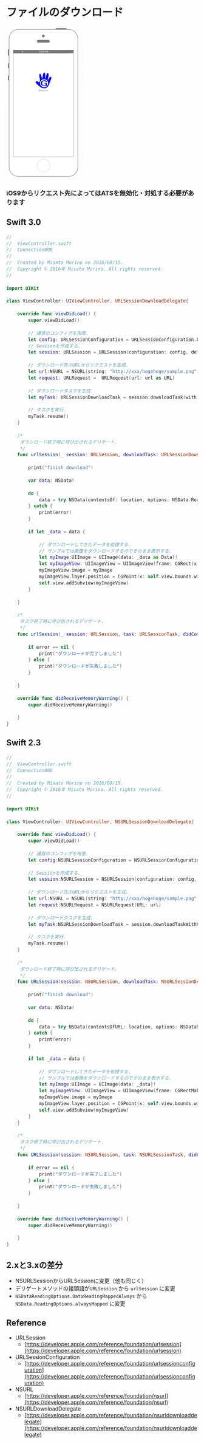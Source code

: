 # ファイルのダウンロード

![Preview connection008](./img/Connection008.png)

### iOS9からリクエスト先によってはATSを無効化・対処する必要があります

## Swift 3.0

```swift
//
//  ViewController.swift
//  Connection008
//
//  Created by Misato Morino on 2016/08/15.
//  Copyright © 2016年 Misato Morino. All rights reserved.
//

import UIKit

class ViewController: UIViewController, URLSessionDownloadDelegate{
    
    override func viewDidLoad() {
        super.viewDidLoad()
        
        // 通信のコンフィグを用意.
        let config: URLSessionConfiguration = URLSessionConfiguration.background(withIdentifier: "backgroundSession") 
        // Sessionを作成する.
        let session: URLSession = URLSession(configuration: config, delegate: self, delegateQueue: nil)
        
        // ダウンロード先のURLからリクエストを生成.
        let url:NSURL = NSURL(string: "http://xxx/hogehoge/sample.png")!
        let request: URLRequest =  URLRequest(url: url as URL)
        
        // ダウンロードタスクを生成.
        let myTask: URLSessionDownloadTask = session.downloadTask(with: request)
        
        // タスクを実行.
        myTask.resume()
    }
    
    /*
     ダウンロード終了時に呼び出されるデリゲート.
     */
    func urlSession(_ session: URLSession, downloadTask: URLSessionDownloadTask, didFinishDownloadingTo location: URL) {
        
        print("finish download")
        
        var data: NSData!
        
        do {
            data = try NSData(contentsOf: location, options: NSData.ReadingOptions.alwaysMapped)
        } catch {
            print(error)
        }
        
        if let _data = data {
            
            // ダウンロードしてきたデータを処理する.
            // サンプルでは画像をダウンロードするのでそのまま表示する.
            let myImage:UIImage = UIImage(data: _data as Data)!
            let myImageView: UIImageView = UIImageView(frame: CGRect(x: 0, y: 0, width: 100, height: 120))
            myImageView.image = myImage
            myImageView.layer.position = CGPoint(x: self.view.bounds.width/2, y: 200.0)
            self.view.addSubview(myImageView)
        }
        
    }
    
    /*
     タスク終了時に呼び出されるデリゲート.
     */
    func urlSession(_ session: URLSession, task: URLSessionTask, didCompleteWithError error: Error?) {
        
        if error == nil {
            print("ダウンロードが完了しました")
        } else {
            print("ダウンロードが失敗しました")
        }
        
    }

    override func didReceiveMemoryWarning() {
        super.didReceiveMemoryWarning()
        
    }
}
```

## Swift 2.3

```swift
//
//  ViewController.swift
//  Connection008
//
//  Created by Misato Morino on 2016/08/15.
//  Copyright © 2016年 Misato Morino. All rights reserved.
//

import UIKit

class ViewController: UIViewController, NSURLSessionDownloadDelegate{
    
    override func viewDidLoad() {
        super.viewDidLoad()
        
        // 通信のコンフィグを用意.
        let config:NSURLSessionConfiguration = NSURLSessionConfiguration.backgroundSessionConfigurationWithIdentifier("backgroundSession")
        
        // Sessionを作成する.
        let session:NSURLSession = NSURLSession(configuration: config, delegate: self, delegateQueue: nil)
        
        // ダウンロード先のURLからリクエストを生成.
        let url:NSURL = NSURL(string: "http://xxx/hogehoge/sample.png")!
        let request:NSURLRequest = NSURLRequest(URL: url)
        
        // ダウンロードタスクを生成.
        let myTask:NSURLSessionDownloadTask = session.downloadTaskWithRequest(request)
        
        // タスクを実行.
        myTask.resume()
    }
    
    /*
     ダウンロード終了時に呼び出されるデリゲート.
     */
    func URLSession(session: NSURLSession, downloadTask: NSURLSessionDownloadTask, didFinishDownloadingToURL location: NSURL) {
        
        print("finish download")
        
        var data: NSData!
        
        do {
            data = try NSData(contentsOfURL: location, options: NSDataReadingOptions.DataReadingMappedAlways)
        } catch {
            print(error)
        }
        
        if let _data = data {
            
            // ダウンロードしてきたデータを処理する.
            // サンプルでは画像をダウンロードするのでそのまま表示する.
            let myImage:UIImage = UIImage(data: _data)!
            let myImageView: UIImageView = UIImageView(frame: CGRectMake(0,0,100,120))
            myImageView.image = myImage
            myImageView.layer.position = CGPoint(x: self.view.bounds.width/2, y: 200.0)
            self.view.addSubview(myImageView)
        }
    }
    
    /*
     タスク終了時に呼び出されるデリゲート.
     */
    func URLSession(session: NSURLSession, task: NSURLSessionTask, didCompleteWithError error: NSError?) {
        
        if error == nil {
            print("ダウンロードが完了しました")
        } else {
            print("ダウンロードが失敗しました")
        }
        
    }
    
    override func didReceiveMemoryWarning() {
        super.didReceiveMemoryWarning()
        
    }
}
```

## 2.xと3.xの差分

* NSURLSessionからURLSessionに変更（他も同じく）
* デリゲートメソッドの接頭語が```URLSession``` から ```urlSession``` に変更
* ```NSDataReadingOptions.DataReadingMappedAlways``` から ```NSData.ReadingOptions.alwaysMapped``` に変更

## Reference

* URLSession
	* [https://developer.apple.com/reference/foundation/urlsession](https://developer.apple.com/reference/foundation/urlsession)
* URLSessionConfiguration
    * [https://developer.apple.com/reference/foundation/urlsessionconfiguration](https://developer.apple.com/reference/foundation/urlsessionconfiguration)
* NSURL
    * [https://developer.apple.com/reference/foundation/nsurl](https://developer.apple.com/reference/foundation/nsurl)
* NSURLDownloadDelegate
    * [https://developer.apple.com/reference/foundation/nsurldownloaddelegate](https://developer.apple.com/reference/foundation/nsurldownloaddelegate)

